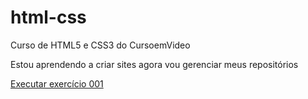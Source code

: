 # html-css
 Curso de HTML5 e CSS3 do CursoemVideo

 Estou aprendendo a criar sites agora vou gerenciar meus repositórios

 <a href="http://nakkmura.github.io/html-css/exercícios/ex001/index.html">Executar exercício 001</a>
